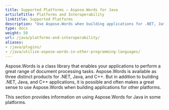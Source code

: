 ```yaml
---
title: Supported Platforms – Aspose.Words for Java
articleTitle: Platforms and Interoperability
linktitle: Supported Platforms
description: "Use Aspose.Words when building applications for .NET, Java, and C++, PHP, Python, and other languages."
type: docs
weight: 50
url: /java/platforms-and-interoperability/
aliases: 
- /java/plugins/
- /java/utilize-aspose-words-in-other-programming-languages/
---
```


Aspose.Words is a class library that enables your applications to perform a great range of document processing tasks. Aspose.Words is available as three distinct products for .NET, Java, and C++. But in addition to building .NET, Java, and C++ applications, it is possible and often makes a great sense to use Aspose.Words when building applications for other platforms.

This section provides information on using Aspose.Words for Java in some platforms.


